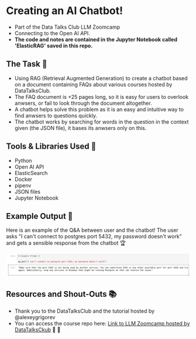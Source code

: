 # Creating an AI Chatbot!

* Part of the Data Talks Club LLM Zoomcamp
* Connecting to the Open AI API.
* __The code and notes are contained in the Jupyter Notebook called 'ElasticRAG' saved in this repo.__

## The Task 📝

* Using RAG (Retrieval Augmented Generation) to create a chatbot based on a document containing FAQs about various courses hosted by DataTalksClub.
* The FAQ document is +25 pages long, so it is easy for users to overlook anwsers, or fail to look through the document altogether.
* A chatbot helps solve this problem as it is an easy and intuitive way to find anwsers to questions quickly.
* The chatbot works by searching for words in the question in the context given (the JSON file), it bases its anwsers only on this.

## Tools & Libraries Used 🧰

* Python
* Open AI API
* ElasticSearch
* Docker
* pipenv
* JSON files
* Jupyter Notebook

## Example Output 📖

Here is an example of the Q&A between user and the chatbot! The user asks "I can't connect to postgres port 5432, my password doesn't work" and gets a sensible response from the chatbot 🏆


![Screenshot of the example output of the chatbot](ScreenshotOutput.png)

## Resources and Shout-Outs 📚
* Thank you to the DataTalksClub and the tutorial hosted by @alexeygrigorev 
* You can access the course repo here: [Link to LLM Zoomcamp hosted by DataTalksCkub](https://github.com/DataTalksClub/llm-zoomcamp) 🔌 🔌
